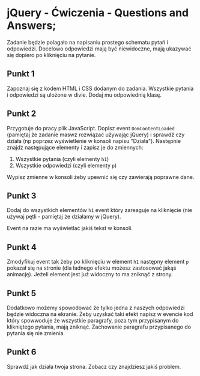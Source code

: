 # jQuery - Ćwiczenia - Questions and Answers;

Zadanie będzie polagało na napisaniu prostego schematu pytań i odpowiedzi. Docelowo odpowiedzi mają być niewidoczne, mają ukazywać się dopiero po kliknięciu na pytanie. 

## Punkt 1
Zapoznaj się z kodem HTML i CSS dodanym do zadania. Wszystkie pytania i odpowiedzi są ulożone w divie. Dodaj mu odpowiednią klasę.

## Punkt 2
Przygotuje do pracy plik JavaScript. Dopisz event ```DomContentLoaded``` (pamiętaj że zadanie maswz rozwiązać używając jQuery) i sprawdź czy działa (np poprzez wyświetlenie w konsoli napisu "Działa").
Następnie znajdź następujące elementy i zapisz je do zmiennych:
1. Wszystkie pytania (czyli elementy ```h1```)
2. Wszystkie odpowiedzi (czyli elementy ```p```)

Wypisz zmienne w konsoli żeby upewnić się czy zawierają poprawne dane.

## Punkt 3
Dodaj do wszystkich elementów ```h1``` event który zareaguje na kliknięcie (nie używaj pętli - pamiętaj że działamy w jQuery).

Event na razie ma wyświetlać jakiś tekst w konsoli.

## Punkt 4
Zmodyfikuj event tak żeby po kliknięciu w element ```h1``` następny element ```p``` pokazał się na stronie (dla ładnego efektu możesz zastosować jakąś animację). Jeżeli element jest już widoczny to ma zniknąć z strony.

## Punkt 5
Dodatkowo możemy spowodować że tylko jedna z naszych odpowiedzi będzie widoczna na ekranie. Żeby uzyskać taki efekt napisz w evencie kod który spowwoduje że wszystkie paragrafy, poza tym przypisanym do klikniętego pytania, mają zniknąć. Zachowanie paragrafu przypisanego do pytania się nie zmienia.

## Punkt 6
Sprawdź jak działa twoja strona. Zobacz czy znajdziesz jakiś problem.